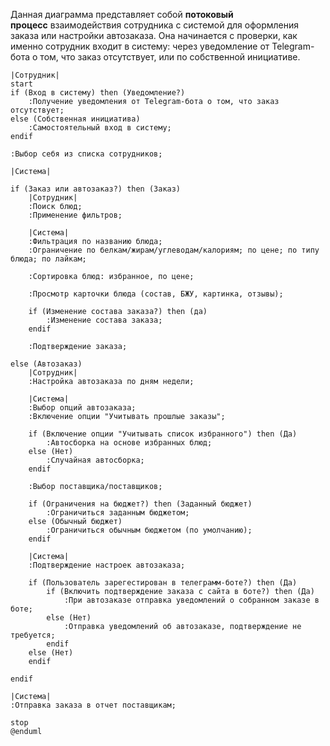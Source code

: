 Данная диаграмма представляет собой **потоковый процесс** взаимодействия сотрудника с системой для оформления заказа или настройки автозаказа. Она начинается с проверки, как именно сотрудник входит в систему: через уведомление от Telegram-бота о том, что заказ отсутствует, или по собственной инициативе.

```plantuml
|Сотрудник|
start
if (Вход в систему) then (Уведомление?)
    :Получение уведомления от Telegram-бота о том, что заказ отсутствует;
else (Собственная инициатива)
    :Самостоятельный вход в систему;
endif

:Выбор себя из списка сотрудников;

|Система|

if (Заказ или автозаказ?) then (Заказ)
    |Сотрудник|
    :Поиск блюд;
    :Применение фильтров;

    |Система|
    :Фильтрация по названию блюда;
    :Ограничение по белкам/жирам/углеводам/калориям; по цене; по типу блюда; по лайкам;

    :Сортировка блюд: избранное, по цене;

    :Просмотр карточки блюда (состав, БЖУ, картинка, отзывы);

    if (Изменение состава заказа?) then (да)
        :Изменение состава заказа;
    endif

    :Подтверждение заказа;

else (Автозаказ)
    |Сотрудник|
    :Настройка автозаказа по дням недели;

    |Система|
    :Выбор опций автозаказа;
    :Включение опции "Учитывать прошлые заказы";

    if (Включение опции "Учитывать список избранного") then (Да)
        :Автосборка на основе избранных блюд;
    else (Нет)
        :Случайная автосборка;
    endif

    :Выбор поставщика/поставщиков;

    if (Ограничения на бюджет?) then (Заданный бюджет)
        :Ограничиться заданным бюджетом;
    else (Обычный бюджет)
        :Ограничиться обычным бюджетом (по умолчанию);
    endif

    |Система|
    :Подтверждение настроек автозаказа;

    if (Пользователь зарегестирован в телеграмм-боте?) then (Да)
        if (Включить подтверждение заказа с сайта в боте?) then (Да)
            :При автозаказе отправка уведомлений о собранном заказе в боте;
        else (Нет)
            :Отправка уведомлений об автозаказе, подтверждение не требуется;
        endif
    else (Нет)
    endif

endif

|Система|
:Отправка заказа в отчет поставщикам;

stop
@enduml
```


